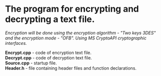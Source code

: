 # The program for encrypting and decrypting a text file.

_Encryption will be done using the encryption algorithm - "Two keys 3DES" and the encryption mode - "OFB".
Using MS CryptoAPI cryptographic interfaces._
    
         
    
**Encrypt.cpp** - code of encryption text file.  
**Decrypt.cpp** - code of decryption text file.  
**Source.cpp** - startup file.  
**Header.h** - file containing header files and function declarations.
